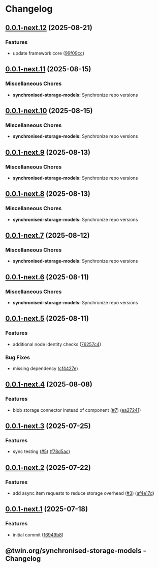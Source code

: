 # Changelog

## [0.0.1-next.12](https://github.com/twinfoundation/synchronised-storage/compare/synchronised-storage-models-v0.0.1-next.11...synchronised-storage-models-v0.0.1-next.12) (2025-08-21)


### Features

* update framework core ([99f09cc](https://github.com/twinfoundation/synchronised-storage/commit/99f09cc94cfb9fff6b3a345775eeae2ab3192ed2))

## [0.0.1-next.11](https://github.com/twinfoundation/synchronised-storage/compare/synchronised-storage-models-v0.0.1-next.10...synchronised-storage-models-v0.0.1-next.11) (2025-08-15)


### Miscellaneous Chores

* **synchronised-storage-models:** Synchronize repo versions

## [0.0.1-next.10](https://github.com/twinfoundation/synchronised-storage/compare/synchronised-storage-models-v0.0.1-next.9...synchronised-storage-models-v0.0.1-next.10) (2025-08-15)


### Miscellaneous Chores

* **synchronised-storage-models:** Synchronize repo versions

## [0.0.1-next.9](https://github.com/twinfoundation/synchronised-storage/compare/synchronised-storage-models-v0.0.1-next.8...synchronised-storage-models-v0.0.1-next.9) (2025-08-13)


### Miscellaneous Chores

* **synchronised-storage-models:** Synchronize repo versions

## [0.0.1-next.8](https://github.com/twinfoundation/synchronised-storage/compare/synchronised-storage-models-v0.0.1-next.7...synchronised-storage-models-v0.0.1-next.8) (2025-08-13)


### Miscellaneous Chores

* **synchronised-storage-models:** Synchronize repo versions

## [0.0.1-next.7](https://github.com/twinfoundation/synchronised-storage/compare/synchronised-storage-models-v0.0.1-next.6...synchronised-storage-models-v0.0.1-next.7) (2025-08-12)


### Miscellaneous Chores

* **synchronised-storage-models:** Synchronize repo versions

## [0.0.1-next.6](https://github.com/twinfoundation/synchronised-storage/compare/synchronised-storage-models-v0.0.1-next.5...synchronised-storage-models-v0.0.1-next.6) (2025-08-11)


### Miscellaneous Chores

* **synchronised-storage-models:** Synchronize repo versions

## [0.0.1-next.5](https://github.com/twinfoundation/synchronised-storage/compare/synchronised-storage-models-v0.0.1-next.4...synchronised-storage-models-v0.0.1-next.5) (2025-08-11)


### Features

* additional node identity checks ([76257c4](https://github.com/twinfoundation/synchronised-storage/commit/76257c4173303d484391f71f581fd0e214204029))


### Bug Fixes

* missing dependency ([cf4427e](https://github.com/twinfoundation/synchronised-storage/commit/cf4427edf6668b90aae9a9c1faafff13dffc2fc7))

## [0.0.1-next.4](https://github.com/twinfoundation/synchronised-storage/compare/synchronised-storage-models-v0.0.1-next.3...synchronised-storage-models-v0.0.1-next.4) (2025-08-08)


### Features

* blob storage connector instead of component ([#7](https://github.com/twinfoundation/synchronised-storage/issues/7)) ([ea27241](https://github.com/twinfoundation/synchronised-storage/commit/ea27241cf0810b52ab7a6be7346809d127b7109a))

## [0.0.1-next.3](https://github.com/twinfoundation/synchronised-storage/compare/synchronised-storage-models-v0.0.1-next.2...synchronised-storage-models-v0.0.1-next.3) (2025-07-25)


### Features

* sync testing ([#5](https://github.com/twinfoundation/synchronised-storage/issues/5)) ([f78d5ac](https://github.com/twinfoundation/synchronised-storage/commit/f78d5ac661b891f9912e0a81d028453f909a64b4))

## [0.0.1-next.2](https://github.com/twinfoundation/synchronised-storage/compare/synchronised-storage-models-v0.0.1-next.1...synchronised-storage-models-v0.0.1-next.2) (2025-07-22)


### Features

* add async item requests to reduce storage overhead ([#3](https://github.com/twinfoundation/synchronised-storage/issues/3)) ([af4e17d](https://github.com/twinfoundation/synchronised-storage/commit/af4e17d826f0a8278fd60dc69aaa21fe6895425f))

## [0.0.1-next.1](https://github.com/twinfoundation/synchronised-storage/compare/synchronised-storage-models-v0.0.1-next.0...synchronised-storage-models-v0.0.1-next.1) (2025-07-18)


### Features

* initial commit ([16949b8](https://github.com/twinfoundation/synchronised-storage/commit/16949b8e5bdb190f053c52af352290e3fd964f9a))

## @twin.org/synchronised-storage-models - Changelog
